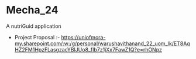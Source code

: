 # Mecha_24
 A nutriGuid application
- Project Proposal :- https://uniofmora-my.sharepoint.com/:w:/g/personal/warushavithanand_22_uom_lk/ET8AqHZ2FM1HpzFLasgzacYBlJUo8_fIb7z1jXx7FawZ1Q?e=rhONpz
